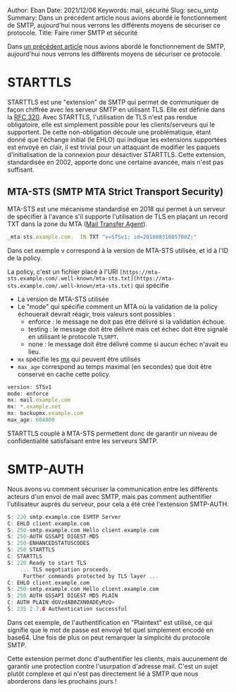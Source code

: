 Author: Eban
Date: 2021/12/06
Keywords: mail, sécurité
Slug: secu_smtp
Summary: Dans un précédent article nous avions abordé le fonctionnement de SMTP, aujourd'hui nous verrons les différents moyens de sécuriser ce protocole.
Title: Faire rimer SMTP et sécurité

Dans [un précédent article](https://ilearned.eu/smtp.html) nous avions abordé le fonctionnement de SMTP, aujourd'hui nous verrons les différents moyens de sécuriser ce protocole.

# STARTTLS

STARTTLS est une "extension" de SMTP qui permet de communiquer de façon chiffrée avec les serveur SMTP en utilisant TLS. Elle est définie dans la [RFC 320](https://datatracker.ietf.org/doc/html/rfc3207). Avec STARTTLS, l'utilisation de TLS n'est pas rendue obligatoire, elle est simplement possible pour les clients/serveurs qui le supportent. De cette non-obligation découle une problématique, étant donné que l'échange initial (le EHLO) qui indique les extensions supportées est envoyé en clair, il est trivial pour un attaquant de modifier les paquets d'initialisation de la connexion pour désactiver STARTTLS. Cette extension, standardisée en 2002, apporte donc une certaine avancée, mais n'est pas suffisant. 

## MTA-STS (SMTP MTA Strict Transport Security)

MTA-STS est une mécanisme standardisé en 2018 qui permet à un serveur de spécifier à l'avance s'il supporte l'utilisation de TLS en plaçant un record TXT dans la zone du MTA ([Mail Transfer Agent](https://ilearned.eu/smtp.html)).

```jsx
_mta-sts.example.com.  IN TXT "v=STSv1; id=20160831085700Z;"
```

Dans cet exemple v correspond à la version de MTA-STS utilisée, et id à l'ID de la policy.

La policy, c'est un fichier placé à l'URI `[https://mta-sts.example.com/.well-known/mta-sts.txt](https://mta-sts.example.com/.well-known/mta-sts.txt)` qui spécifie

- La version de MTA-STS utilisée
- Le "mode" qui spécifie comment un MTA où la validation de la policy échouerait devrait réagir, trois valeurs sont possibles :
    - enforce : le message ne doit pas être délivré si la validation échoue.
    - testing : le message doit être délivré mais cet échec doit être signalé en utilisant le protocole `TLSRPT`.
    - none : le message doit être délivré comme si aucun échec n'avait eu lieu.
- `mx` spécifie les [mx](https://ilearned.eu/smtp.html) qui peuvent être utilisés
- `max_age` correspond au temps maximal (en secondes) que doit être conservé en cache cette policy.

```jsx
version: STSv1
mode: enforce
mx: mail.example.com
mx: *.example.net
mx: backupmx.example.com
max_age: 604800
```

STARTTLS couplé à MTA-STS permettent donc de garantir un niveau de confidentialité satisfaisant entre les serveurs SMTP. 

# SMTP-AUTH

Nous avons vu comment sécuriser la communication entre les différents acteurs d'un envoi de mail avec SMTP, mais pas comment authentifier l'utilisateur auprès du serveur, pour cela a été créé l'extension SMTP-AUTH. 

```c
S: 220 smtp.example.com ESMTP Server
C: EHLO client.example.com
S: 250-smtp.example.com Hello client.example.com
S: 250-AUTH GSSAPI DIGEST-MD5
S: 250-ENHANCEDSTATUSCODES
S: 250 STARTTLS
C: STARTTLS
S: 220 Ready to start TLS
    ... TLS negotiation proceeds. 
     Further commands protected by TLS layer ...
C: EHLO client.example.com
S: 250-smtp.example.com Hello client.example.com
S: 250 AUTH GSSAPI DIGEST-MD5 PLAIN
C: AUTH PLAIN dGVzdAB0ZXN0ADEyMzQ=
S: 235 2.7.0 Authentication successful
```

Dans cet exemple, de l'authentification en "Plaintext" est utilisé, ce qui signifie que le mot de passe est envoyé tel quel simplement encodé en base64. Une fois de plus on peut remarquer la simplicité du protocole SMTP. 

Cette extension permet donc d'authentifier les clients, mais aucunement de garantir une protection contre l'usurpation d'adresse mail. C'est un sujet plutôt complexe et qui n'est pas directement lié à SMTP que nous aborderons dans les prochains jours !